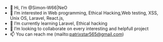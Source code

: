 - 👋 Hi, I’m @Simon-W66|NeO
- 👀 I’m interested in Web programming, Ethical Hacking,Web testing, XSS, Unix OS, Laravel, React.js,
- 🌱 I’m currently learning Laravel, Ethical hacking
- 💞️ I’m looking to collaborate on every interesting and helpfull project
- 📫 You can reach me (mailto:patrixstar565@gmail.com)

<!---
Simon-W66/Simon-W66 is a ✨ special ✨ repository because its `README.md` (this file) appears on your GitHub profile.
You can click the Preview link to take a look at your changes.
--->
